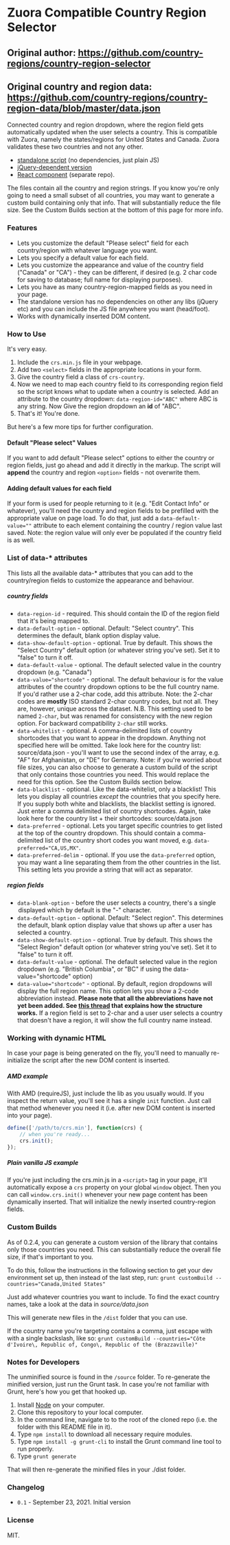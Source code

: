 # Zuora Compatible Country Region Selector

## Original author: https://github.com/country-regions/country-region-selector
## Original country and region data: https://github.com/country-regions/country-region-data/blob/master/data.json

Connected country and region dropdown, where the region field gets automatically updated when the user selects a country. This is compatible with Zuora, namely the states/regions for United States and Canada. Zuora validates these two countries and not any other.

- [standalone script](https://github.com/WowzaMediaSystems/zuora-compat-country-region-selector/tree/master/dist/crs.min.js) (no dependencies, just plain JS)
- [jQuery-dependent version](https://github.com/WowzaMediaSystems/zuora-compat-country-region-selector/tree/master/dist/jquery.crs.min.js) 
- [React component](https://github.com/WowzaMediaSystems/zuora-compat-country-region-selector) (separate repo).

The files contain all the country and region strings. If you know you're only going to need a small subset of all countries, you may want to generate a custom build containing only that info. That will substantially reduce the file size. See the Custom Builds section at the bottom of this page for more info.

### Features

- Lets you customize the default "Please select" field for each country/region with whatever language you want.
- Lets you specify a default value for each field.
- Lets you customize the appearance and value of the country field ("Canada" or "CA") - they can be different, if desired
(e.g. 2 char code for saving to database; full name for displaying purposes).
- Lets you have as many country-region-mapped fields as you need in your page.
- The standalone version has no dependencies on other any libs (jQuery etc) and you can include the JS file anywhere you want
(head/foot).
- Works with dynamically inserted DOM content.

### How to Use

It's very easy.

1. Include the `crs.min.js` file in your webpage.
2. Add two `<select>` fields in the appropriate locations in your form.
3. Give the country field a class of `crs-country`.
4. Now we need to map each country field to its corresponding region field so the script knows what to update when
a country is selected. Add an attribute to the country dropdown: `data-region-id="ABC"` where ABC is any string. Now
Give the region dropdown an **id** of "ABC".
5. That's it! You're done.

But here's a few more tips for further configuration.

#### Default "Please select" Values

If you want to add default "Please select" options to either the country or region fields, just go ahead and add it
directly in the markup. The script will **append** the country and region `<option>` fields - not overwrite them.

#### Adding default values for each field

If your form is used for people returning to it (e.g. "Edit Contact Info" or whatever), you'll need the country and
region fields to be prefilled with the appropriate value on page load. To do that, just add a `data-default-value=""`
attribute to each element containing the country / region value last saved. Note: the region value will only ever be
populated if the country field is as well.

### List of data-* attributes

This lists all the available data-* attributes that you can add to the country/region fields to customize the appearance
and behaviour.

##### country fields

- `data-region-id` - required. This should contain the ID of the region field that it's being mapped to.
- `data-default-option` - optional. Default: "Select country". This determines the default, blank option display value.
- `data-show-default-option` - optional. True by default. This shows the "Select Country" default option (or whatever
 string you've set). Set it to "false" to turn it off.
- `data-default-value` - optional. The default selected value in the country dropdown (e.g. "Canada")
- `data-value="shortcode"` - optional. The default behaviour is for the value attributes of the country dropdown options
to be the full country name. If you'd rather use a 2-char code, add this attribute. Note: the 2-char codes are **mostly**
ISO standard 2-char country codes, but not all. They are, however, unique across the dataset. N.B. This setting used 
to be named `2-char`, but was renamed for consistency with the new region option. For backward compatibility `2-char` 
still works.
- `data-whitelist` - optional. A comma-delimited lists of country shortcodes that you want to appear in the dropdown. 
Anything not specified here will be omitted. Take look here for the country list:
source/data.json - you'll want to use the second index 
of the array, e.g. "AF" for Afghanistan, or "DE" for Germany. Note: if you're worried about file sizes, you can also 
choose to generate a custom build of the script that only contains those countries you need. This would replace the 
need for this option. See the Custom Builds section below.
- `data-blacklist` - optional. Like the data-whitelist, only a blacklist! This lets you display all countries *except*
the countries that you specify here. If you supply both white and blacklists, the blacklist setting is ignored. Just enter 
a comma delimited list of country shortcodes. Again, take look here for the country list + their shortcodes: 
source/data.json
- `data-preferred` - optional. Lets you target specific countries to get listed at the top of the country dropdown. 
This should contain a comma-delimited list of the country short codes you want moved, e.g. `data-preferred="CA,US,MX"`.
- `data-preferred-delim` - optional. If you use the `data-preferred` option, you may want a line separating them from 
the other countries in the list. This setting lets you provide a string that will act as separator.


##### region fields
- `data-blank-option` - before the user selects a country, there's a single <option> displayed which by default is the
"-" character.
- `data-default-option` - optional. Default: "Select region". This determines the default, blank option display value
that shows up after a user has selected a country.
- `data-show-default-option` - optional. True by default. This shows the "Select Region" default option (or whatever
string you've set). Set it to "false" to turn it off.
- `data-default-value` - optional. The default selected value in the region dropdown (e.g. "British Columbia", or "BC" if using the data-value="shortcode" option)
- `data-value="shortcode"` - optional. By default, region dropdowns will display the full region name. This option lets 
you show a 2-code abbreviation instead. **Please note that all the abbreviations have not yet been added. See
[this thread](https://github.com/country-regions/country-region-selector/issues/2) that explains how the structure works.** If 
a region field is set to 2-char and a user user selects a country that doesn't have a region, it will show the full
country name instead.


### Working with dynamic HTML 

In case your page is being generated on the fly, you'll need to manually re-initialize the script after the new DOM 
content is inserted. 

##### AMD example

With AMD (requireJS), just include the lib as you usually would. If you inspect the return value, you'll see it has a 
single `init` function. Just call that method whenever you need it (i.e. after new DOM content is inserted into your
page).

```javascript
define(['/path/to/crs.min'], function(crs) {
    // when you're ready... 
    crs.init();
});
```
##### Plain vanilla JS example

If you're just including the crs.min.js in a `<script>` tag in your page, it'll automatically expose a `crs` property
on your global `window` object. Then you can call `window.crs.init()` whenever your new page content has been dynamically
inserted. That will initialize the newly inserted country-region fields. 


### Custom Builds

As of 0.2.4, you can generate a custom version of the library that contains only those countries you need. This can 
substantially reduce the overall file size, if that's important to you. 
 
To do this, follow the instructions in the following section to get your dev environment set up, then instead of the 
last step, run: `grunt customBuild --countries="Canada,United States"`

Just add whatever countries you want to include. To find the exact country names, take a look at the data in *source/data.json* 

This will generate new files in the `/dist` folder that you can use. 

If the country name you're targeting contains a comma, just escape with with a single backslash, like so: 
`grunt customBuild --countries="Côte d'Ivoire\, Republic of, Congo\, Republic of the (Brazzaville)"`


### Notes for Developers

The unminified source is found in the `/source` folder. To re-generate the minified version, just run the Grunt task. In case you're not familiar with Grunt, here's how you get that hooked up.

1. Install [Node](http://nodejs.org) on your computer.
2. Clone this repository to your local computer.
3. In the command line, navigate to to the root of the cloned repo (i.e. the folder with this README file in it).
4. Type `npm install` to download all necessary require modules.
5. Type `npm install -g grunt-cli` to install the Grunt command line tool to run properly.
6. Type `grunt generate`

That will then re-generate the minified files in your ./dist folder.


### Changelog

- `0.1` - September 23, 2021. Initial version

### License

MIT.
